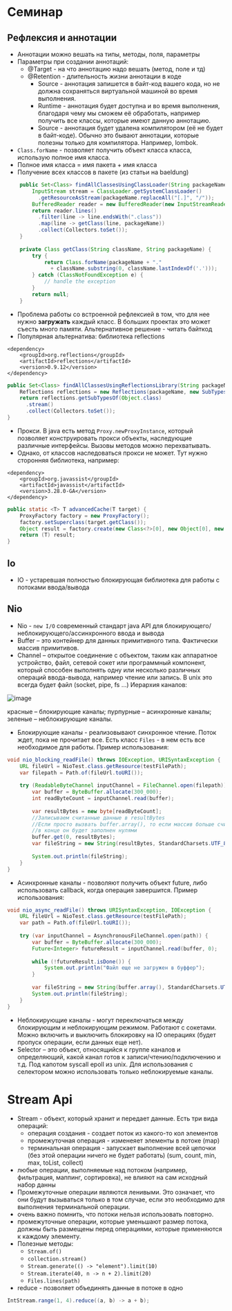 # Семинар

## Рефлексия и аннотации

* Аннотации можно вешать на типы, методы, поля, параметры
* Параметры при создании аннотаций:
  * @Target - на что аннотацию надо вешать (метод, поле и тд)
  * @Retention - длительность жизни аннотации в коде
    * Source - аннотация запишется в байт-код вашего кода, но не должна сохраняться виртуальной машиной во время выполнения.
    * Runtime - аннотация будет доступна и во время выполнения, благодаря чему мы сможем её обработать, например получить все классы, которые имеют данную аннотацию.
    * Source - аннотация будет удалена компилятором (её не будет в байт-коде). Обычно это бывают аннотации, которые полезны только для компилятора. Например, lombok.
* ```Class.forName``` - позволяет получить объект класса класса, использую полное имя класса.
* Полное имя класса = имя пакета + имя класса
* Получение всех классов в пакете (из статьи на baeldung)

```java
    public Set<Class> findAllClassesUsingClassLoader(String packageName) {
        InputStream stream = ClassLoader.getSystemClassLoader()
          .getResourceAsStream(packageName.replaceAll("[.]", "/"));
        BufferedReader reader = new BufferedReader(new InputStreamReader(stream));
        return reader.lines()
          .filter(line -> line.endsWith(".class"))
          .map(line -> getClass(line, packageName))
          .collect(Collectors.toSet());
    }
 
    private Class getClass(String className, String packageName) {
        try {
            return Class.forName(packageName + "."
              + className.substring(0, className.lastIndexOf('.')));
        } catch (ClassNotFoundException e) {
            // handle the exception
        }
        return null;
    }
```
* Проблема работы со встроенной рефлексией в том, что для нее нужно **загружать** каждый класс. В больших проектах это может съесть много памяти. Альтернативное решение - читать байткод
* Популярная альтернатива: библиотека reflections

```
<dependency>
    <groupId>org.reflections</groupId>
    <artifactId>reflections</artifactId> 
    <version>0.9.12</version>
</dependency>
```

```java
public Set<Class> findAllClassesUsingReflectionsLibrary(String packageName) {
    Reflections reflections = new Reflections(packageName, new SubTypesScanner(false));
    return reflections.getSubTypesOf(Object.class)
      .stream()
      .collect(Collectors.toSet());
}
```

* Прокси. В java есть метод ```Proxy.newProxyInstance```, который позволяет конструировать прокси объекты, наследующие различные интерфейсы. Вызовы методов можно перехватывать.
* Однако, от классов наследоваться прокси не может. Тут нужно сторонняя библиотека, например:

```
<dependency>
    <groupId>org.javassist</groupId>
    <artifactId>javassist</artifactId>
    <version>3.28.0-GA</version>
</dependency>

```

```java
public static <T> T advancedCache(T target) {
    ProxyFactory factory = new ProxyFactory();
    factory.setSuperclass(target.getClass());
    Object result = factory.create(new Class<?>[0], new Object[0], new CachedObjectInvocationHandler<>(target));
    return (T) result;
}
```

## Io

* IO - устаревшая полностью блокирующая библиотека для работы с потоками ввода/вывода

## Nio

* Nio - ```new I/O``` современный стандарт java API для блокирующего/неблокирующего/ассинхронного ввода и вывода
* Buffer – это контейнер для данных примитивного типа. Фактически массив примитивов.
* Channel – открытое соединение с объектом, таким как аппаратное устройство, файл, сетевой сокет или программный компонент, который способен выполнять одну или несколько различных операций ввода-вывода, например чтение или запись. В unix это всегда будет файл (socket, pipe, fs ...) Иерархия каналов:

![image](https://github.com/user-attachments/assets/8ae6e1dd-0a1a-402a-8613-6354cce382c1)

красные – блокирующие каналы; пурпурные – асинхронные каналы; зеленые – неблокирующие каналы.

* Блокирующие каналы - реализовывают синхронное чтение. Поток ждет, пока не прочитает все. Есть класс ```Files``` - в нем есть все необходимое для работы. Пример использования:

```java
void nio_blocking_readFile() throws IOException, URISyntaxException {
    URL fileUrl = NioTest.class.getResource(testFilePath);
    var filepath = Path.of(fileUrl.toURI());
  
    try (ReadableByteChannel inputChannel = FileChannel.open(filepath)) {
        var buffer = ByteBuffer.allocate(300_000);
        int readByteCount = inputChannel.read(buffer);
      
        var resultBytes = new byte[readByteCount];
        //Записываем считанные данные в resultBytes
        //Если просто вызвать buffer.array(), то если массив больше считываемого файла,
        //в конце он будет заполнен нулями
        buffer.get(0, resultBytes);
        var fileString = new String(resultBytes, StandardCharsets.UTF_8);
      
        System.out.println(fileString);
    }
}
```

* Асинхронные каналы - позволяют получить объект future, либо использовать callback, когда операция завершится. Пример использования:

```java
void nio_async_readFile() throws URISyntaxException, IOException {
    URL fileUrl = NioTest.class.getResource(testFilePath);
    var path = Path.of(fileUrl.toURI());
  
    try (var inputChannel = AsynchronousFileChannel.open(path)) {
        var buffer = ByteBuffer.allocate(300_000);
        Future<Integer> futureResult = inputChannel.read(buffer, 0);
      
        while (!futureResult.isDone()) {
            System.out.println("Файл еще не загружен в буффер");
        }
      
        var fileString = new String(buffer.array(), StandardCharsets.UTF_8);
        System.out.println(fileString);
    }
}
```

* Неблокирующие каналы - могут переключаться между блокирующим и неблокирующим режимом. Работают с сокетами. Можно включить и выключить блокировку на IO операциях (будет пропуск операции, если данных еще нет).
* Selector – это объект, относящийся к группе каналов и определяющий, какой канал готов к записи/чтению/подключению и т.д. Под капотом syscall epoll из unix. Для использования с селектором можно использовать только неблокируемые каналы.

# Stream Api

* Stream - объект, который хранит и передает данные. Есть три вида операций:
  * операция создания - создает поток из какого-то кол элементов
  * промежуточная операция - изменеяет элементы в потоке (map)
  * терминальная операция - запускает выполнение всей цепочки (без этой операции ничего не будет работать) (sum, count, min, max, toList, collect)
* любые операции, выполняемые над потоком (например, фильтрация, маппинг, сортировка), не влияют на сам исходный набор данны
* Промежуточные операции являются ленивыми. Это означает, что они будут вызываться только в том случае, если это необходимо для выполнения терминальной операции.
* очень важно помнить, что потоки нельзя использовать повторно.
* промежуточные операции, которые уменьшают размер потока, должны быть размещены перед операциями, которые применяются к каждому элементу.
* Полезные методы:
  * ```Stream.of()```
  * ```collection.stream()```
  * ```Stream.generate(() -> "element").limit(10)```
  * ```Stream.iterate(40, n -> n + 2).limit(20)```
  * ```Files.lines(path)```
* reduce - позволяет объединять данные в потоке в одно

```java
IntStream.range(1, 4).reduce((a, b) -> a + b);
```

